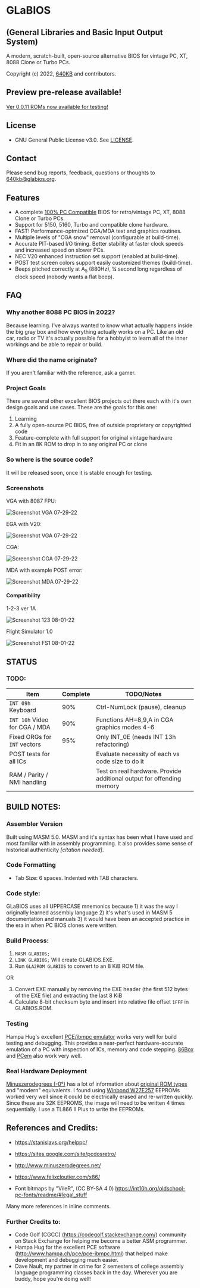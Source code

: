 # GLaBIOS
## (General Libraries and Basic Input Output System)
A modern, scratch-built, open-source alternative BIOS for vintage PC, XT, 8088 Clone or Turbo PCs.

Copyright (c) 2022, [640KB](640kb@glabios.org) and contributors.

## Preview pre-release available!

[Ver 0.0.11 ROMs now available for testing!](https://github.com/640-KB/GLaBIOS/releases)

## License

- GNU General Public License v3.0. See [LICENSE](LICENSE).

## Contact

Please send bug reports, feedback, questions or thoughts to 640kb@glabios.org.

## Features

- A complete [100% PC Compatible](#compatibility) BIOS for retro/vintage PC, XT, 8088 Clone or Turbo PCs.
- Support for 5150, 5160, Turbo and compatible clone hardware.
- FAST! Performance-optmized CGA/MDA text and graphics routines.
- Multiple levels of "CGA snow" removal (configurable at build-time).
- Accurate PIT-based I/O timing. Better stability at faster clock speeds and increased speed on slower PCs.
- NEC V20 enhanced instruction set support (enabled at build-time).
- POST test screen colors support easily customized themes (build-time).
- Beeps pitched correctly at A<sub>5</sub> (880Hz), &frac14; second long regardless of clock speed (nobody wants a flat beep).

## FAQ

### Why another 8088 PC BIOS in 2022?

Because learning.  I've always wanted to know what actually happens inside the big gray box
and how everything actually works on a PC. Like an old car, radio or TV it's actually possible
for a hobbyist to learn all of the inner workings and be able to repair or build.

### Where did the name originate?

If you aren't familiar with the reference, ask a gamer.

### Project Goals

There are several other excellent BIOS projects out there each with it's own design goals and use cases. These are the goals for this one:

1. Learning
2. A fully open-source PC BIOS, free of outside proprietary or copyrighted code
3. Feature-complete with full support for original vintage hardware
4. Fit in an 8K ROM to drop in to any original PC or clone

### So where is the source code?

It will be released soon, once it is stable enough for testing.

### Screenshots

VGA with 8087 FPU:

![Screenshot VGA 07-29-22](https://raw.githubusercontent.com/640-KB/GLaBIOS/main/images/ss_0.0.11_vga_1.png)

EGA with V20:

![Screenshot VGA 07-29-22](https://raw.githubusercontent.com/640-KB/GLaBIOS/main/images/ss_0.0.11_ega_1.png)

CGA:

![Screenshot CGA 07-29-22](https://raw.githubusercontent.com/640-KB/GLaBIOS/main/images/ss_0.0.11_cga_2.png)

MDA with example POST error:

![Screenshot MDA 07-29-22](https://raw.githubusercontent.com/640-KB/GLaBIOS/main/images/ss_0.0.11_mda_2.png)

#### Compatibility

1-2-3 ver 1A

![Screenshot 123 08-01-22](https://raw.githubusercontent.com/640-KB/GLaBIOS/main/images/ss_gb_123_1.png)

Flight Simulator 1.0

![Screenshot FS1 08-01-22](https://raw.githubusercontent.com/640-KB/GLaBIOS/main/images/ss_gb_fs1_1.png)

## STATUS

### TODO:

| Item	| Complete | TODO/Notes |
| ----------- | ----------- | ----------- |
| `INT 09h` Keyboard     | 90% | Ctrl-NumLock (pause), cleanup |
| `INT 10h` Video for CGA / MDA   | 90%  | Functions AH=8,9,A in CGA graphics modes 4-6 |
| Fixed ORGs for `INT` vectors    | 95%  | Only INT_0E (needs INT 13h refactoring) |
| POST tests for all ICs        |     | Evaluate necessity of each vs code size to do it |
| RAM / Parity / NMI handling   |     |	Test on real hardware. Provide additional output for offending memory |

## BUILD NOTES:

### Assembler Version

Built using MASM 5.0. MASM and it's syntax has been what I have used and most familiar with in assembly programming. It also provides some sense of historical authenticity _[citation needed]_.

### Code Formatting
- Tab Size: 6 spaces. Indented with TAB characters.

### Code style:
GLaBIOS uses all UPPERCASE mnemonics because 1) it was the way I originally
learned assembly language 2) it's what's used in MASM 5 documentation
and manuals 3) it would have been an accepted practice in the era in when 
PC BIOS clones were written.

### Build Process:

1. `MASM GLABIOS;`
2. `LINK GLABIOS;`  Will create GLABIOS.EXE.
3. Run `GLA2ROM GLABIOS` to convert to an 8 KiB ROM file.

OR

3. Convert EXE manually by removing the EXE header (the first 512 bytes of the EXE file) and extracting the last 8 KiB
4. Calculate 8-bit checksum byte and insert into relative file offset `1FFF` in GLABIOS.ROM.

### Testing

Hampa Hug's excellent [PCE/ibmpc emulator](http://hampa.ch/pce/pce-ibmpc.html) works very well for build testing and debugging.  This provides a near-perfect hardware-accurate emulation of a PC with inspection of ICs, memory and code stepping.  [86Box](http://86box.net/) and [PCem](http://pcem-emulator.co.uk/index.html) also work very well.

### Real Hardware Deployment

[Minuszerodegrees (-0°)](http://www.minuszerodegrees.net/) has a lot of information about [original ROM types](http://minuszerodegrees.net/rom/rom.htm) and "modern" equivalents. I found using [Winbond W27E257](http://www.minuszerodegrees.net/rom/misc/Winbond%20W27E257%20as%2027C256%20replacement.htm) EEPROMs worked very well since it could be electrically erased and re-written quickly.  Since these are 32K EEPROMS, the image will need to be written 4 times sequentially.  I use a TL866 II Plus to write the EEPROMs.

## References and Credits:

- https://stanislavs.org/helppc/
- https://sites.google.com/site/pcdosretro/
- http://www.minuszerodegrees.net/
- https://www.felixcloutier.com/x86/

- Font bitmaps by "VileR", (CC BY-SA 4.0)
	https://int10h.org/oldschool-pc-fonts/readme/#legal_stuff
	
Many more references in inline comments.

### Further Credits to:

- Code Golf (CGCC) (https://codegolf.stackexchange.com/) community on Stack Exchange for helping me become a better ASM programmer.
- Hampa Hug for the excellent PCE software (http://www.hampa.ch/pce/pce-ibmpc.html) that helped make development and debugging much easier.
- Dave Nault, my partner in crime for 2 semesters of college assembly language programming classes back in the day. Wherever you are buddy, hope you're doing well!
